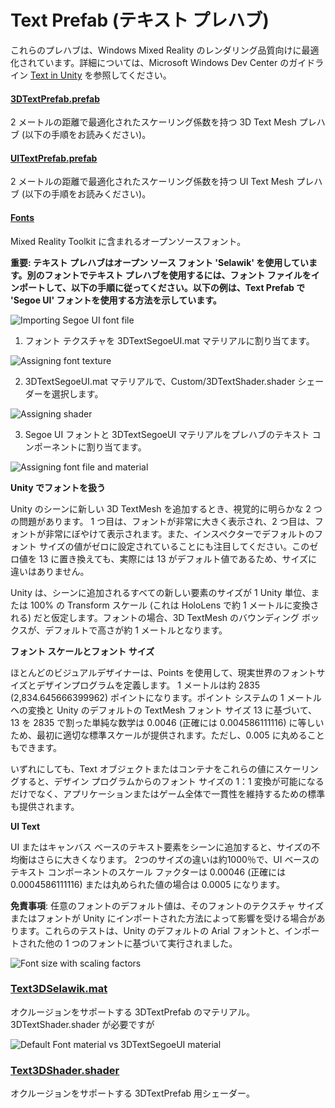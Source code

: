 # Text Prefab (テキスト プレハブ)

これらのプレハブは、Windows Mixed Reality のレンダリング品質向けに最適化されています。詳細については、Microsoft Windows Dev Center のガイドライン [Text in Unity](https://docs.microsoft.com/en-us/windows/mixed-reality/text-in-unity) を参照してください。

#### [3DTextPrefab.prefab](https://github.com/microsoft/MixedRealityToolkit-Unity/tree/mrtk_development/Assets/MixedRealityToolkit.SDK/StandardAssets/Prefabs/Text)

2 メートルの距離で最適化されたスケーリング係数を持つ 3D Text Mesh プレハブ (以下の手順をお読みください)。

#### [UITextPrefab.prefab](https://github.com/microsoft/MixedRealityToolkit-Unity/tree/mrtk_development/Assets/MixedRealityToolkit.SDK/StandardAssets/Prefabs/Text)

2 メートルの距離で最適化されたスケーリング係数を持つ UI Text Mesh プレハブ (以下の手順をお読みください)。

#### [Fonts](/Assets/MixedRealityToolkit/StandardAssets/Fonts)

Mixed Reality Toolkit に含まれるオープンソースフォント。


**重要: テキスト プレハブはオープン ソース フォント 'Selawik' を使用しています。別のフォントでテキスト プレハブを使用するには、フォント ファイルをインポートして、以下の手順に従ってください。以下の例は、Text Prefab で 'Segoe UI' フォントを使用する方法を示しています。**

![Importing Segoe UI font file](../Documentation/Images/TextPrefab/TextPrefabInstructions01.png)

1. フォント テクスチャを 3DTextSegoeUI.mat マテリアルに割り当てます。

![Assigning font texture](../Documentation/Images/TextPrefab/TextPrefabInstructions02.png)

2. 3DTextSegoeUI.mat マテリアルで、Custom/3DTextShader.shader シェーダーを選択します。

![Assigning shader](../Documentation/Images/TextPrefab/TextPrefabInstructions03.png)

3. Segoe UI フォントと 3DTextSegoeUI マテリアルをプレハブのテキスト コンポーネントに割り当てます。

![Assigning font file and material](../Documentation/Images/TextPrefab/TextPrefabInstructions04.png)

**Unity でフォントを扱う**

Unity のシーンに新しい 3D TextMesh を追加するとき、視覚的に明らかな 2 つの問題があります。 1 つ目は、フォントが非常に大きく表示され、2 つ目は、フォントが非常にぼやけて表示されます。また、インスペクターでデフォルトのフォント サイズの値がゼロに設定されていることにも注目してください。このゼロ値を 13 に置き換えても、実際には 13 がデフォルト値であるため、サイズに違いはありません。

Unity は、シーンに追加されるすべての新しい要素のサイズが 1 Unity 単位、または 100% の Transform スケール (これは HoloLens で約 1 メートルに変換される) だと仮定します。フォントの場合、3D TextMesh のバウンディング ボックスが、デフォルトで高さが約 1 メートルとなります。

**フォント スケールとフォント サイズ**

ほとんどのビジュアルデザイナーは、Points を使用して、現実世界のフォントサイズとデザインプログラムを定義します。 1 メートルは約 2835 (2,834.645666399962) ポイントになります。ポイント システムの 1 メートルへの変換と Unity のデフォルトの TextMesh フォント サイズ 13 に基づいて、13 を 2835 で割った単純な数学は 0.0046 (正確には 0.004586111116) に等しいため、最初に適切な標準スケールが提供されます。ただし、0.005 に丸めることもできます。

いずれにしても、Text オブジェクトまたはコンテナをこれらの値にスケーリングすると、デザイン プログラムからのフォント サイズの 1：1 変換が可能になるだけでなく、アプリケーションまたはゲーム全体で一貫性を維持するための標準も提供されます。

**UI Text**

UI またはキャンバス ベースのテキスト要素をシーンに追加すると、サイズの不均衡はさらに大きくなります。 2つのサイズの違いは約1000％で、UI ベースのテキスト コンポーネントのスケール ファクターは 0.00046 (正確には 0.0004586111116) または丸められた値の場合は 0.0005 になります。
 
**免責事項**: 任意のフォントのデフォルト値は、そのフォントのテクスチャ サイズまたはフォントが Unity にインポートされた方法によって影響を受ける場合があります。これらのテストは、Unity のデフォルトの Arial フォントと、インポートされた他の 1 つのフォントに基づいて実行されました。

![Font size with scaling factors](../Documentation/Images/TextPrefab/TextPrefabInstructions07.png)

### [Text3DSelawik.mat](/Assets/MixedRealityToolkit/StandardAssets/Materials/)

オクルージョンをサポートする 3DTextPrefab のマテリアル。3DTextShader.shader が必要ですが

![Default Font material vs 3DTextSegoeUI material](../Documentation/Images/TextPrefab/TextPrefabInstructions06.png)


### [Text3DShader.shader](/Assets/MixedRealityToolkit/StandardAssets/Shaders/)

オクルージョンをサポートする 3DTextPrefab 用シェーダー。
